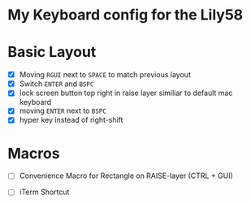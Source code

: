 # My Keyboard config for the Lily58

# Basic Layout

- [X] Moving `RGUI` next to `SPACE` to match previous layout
- [X] Switch `ENTER` and `BSPC`
- [X] lock screen button top right in raise layer similiar to default mac keyboard
- [X] moving `ENTER` next to `BSPC`
- [X] hyper key instead of right-shift

# Macros
- [ ] Convenience Macro for Rectangle on RAISE-layer (CTRL + GUI)
- [ ] iTerm Shortcut


